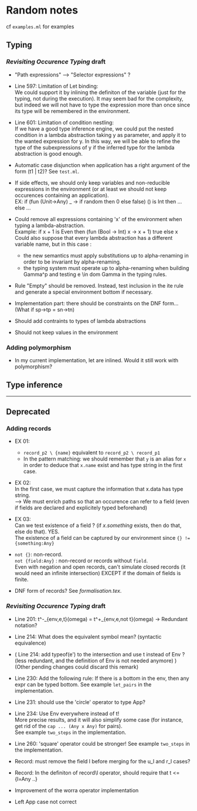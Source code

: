 # Random notes

cf `examples.ml` for examples

## Typing

### *Revisiting Occurence Typing* draft  

- "Path expressions" --> "Selector expressions" ?

- Line 597: Limitation of Let binding:  
We could support it by inlining the definiton of the variable (just for the typing, not during the execution). It may seem bad for the complexity, but indeed we will not have to type the expression more than once since its type will be remembered in the environment.

- Line 601: Limitation of condition nestling:  
If we have a good type inference engine, we could put the nested condition in a lambda abstraction taking y as parameter, and apply it to the wanted expression for y. In this way, we will be able to refine the type of the subexpressions of y if the inferred type for the lambda abstraction is good enough.

- Automatic case disjunction when application has a right argument of the form (t1 | t2)? See `test.ml`.

- If side effects, we should only keep variables and non-reducible expressions in the environment (or at least we should not keep occurences containing an application).  
EX: if (fun (Unit->Any) _ -> if random then 0 else false) () is Int then ... else ...

- Could remove all expressions containing 'x' of the environment when typing a lambda-abstraction.  
Example: if x + 1 is Even then (fun (Bool -> Int) x -> x + 1) true else x  
Could also suppose that every lambda abstraction has a different variable name,
but in this case :  
  - the new semantics must apply substitutions up to alpha-renaming
  in order to be invariant by alpha-renaming.
  - the typing system must operate up to alpha-renaming when building Gamma^p and testing e \in dom Gamma
  in the typing rules.

- Rule "Empty" should be removed. Instead, test inclusion in the ite rule and generate a special environment bottom if necessary.

- Implementation part: there should be constraints on the DNF form... (What if sp->tp = sn->tn)

- Should add contraints to types of lambda abstractions

- Should not keep values in the environment

### Adding polymorphism

- In my current implementation, let are inlined. Would it still work with polymorphism?

## Type inference

-------------

## Deprecated

### Adding records

- EX 01:  
  - `record_p2 \ {name}` equivalent to `record_p2 \ record_p1`
  - In the pattern matching: we should remember that `y` is an alias for `x`  
  in order to deduce that `x.name` exist and has type string in the first case.

- EX 02:  
  In the first case, we must capture the information that x.data has type string.  
  --> We must enrich paths so that an occurence can refer to a field
  (even if fields are declared and explicitely typed beforehand)

- EX 03:  
  Can we test existence of a field ? (if *x.something* exists, then do that, else do that). YES.  
  The existence of a field can be captured by our environment since `{} != {something:Any}`

- `not {}`: non-record.  
  `not {field:Any}` : non-record or records without `field`.  
  Even with negation and open records, can't simulate closed records (it would need an infinite intersection) EXCEPT if the domain of fields is finite.

- DNF form of records? See *formalisation.tex*.

### *Revisiting Occurence Typing* draft

- Line 201: t^-\_{env,e,t}(omega) = t^+_{env,e,not t}(omega)   ->    Redundant notation?

- Line 214: What does the equivalent symbol mean? (syntactic equivalence)

- ( Line 214: add typeof(e') to the intersection and use t instead of Env ? (less redundant, and the definition of Env is not needed anymore) ) (Other pending changes could discard this remark)

- Line 230: Add the following rule: If there is a bottom in the env, then any expr can be typed bottom.
See example `let_pairs` in the implementation.

- Line 231: should use the 'circle' operator to type App?

- Line 234: Use Env everywhere instead of t!  
More precise results, and it will also simplify some case (for instance, get rid of the `cap ... (Any x Any)` for pairs).  
See example `two_steps` in the implementation.

- Line 260: 'square' operator could be stronger! See example `two_steps` in the implementation.

- Record: must remove the field l before merging for the u_l and r_l cases?

- Record: In the definiton of record\l operator, should require that t <= {l=Any ..}

- Improvement of the worra operator implementation

- Left App case not correct
